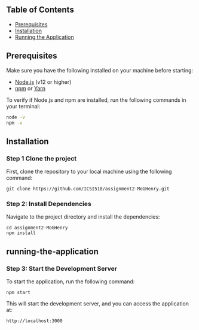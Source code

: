 ## Table of Contents
- [Prerequisites](#prerequisites)
- [Installation](#installation)
- [Running the Application](#running-the-application)

## Prerequisites

Make sure you have the following installed on your machine before starting:
- [Node.js](https://nodejs.org/) (v12 or higher)
- [npm](https://www.npmjs.com/) or [Yarn](https://yarnpkg.com/)

To verify if Node.js and npm are installed, run the following commands in your terminal:
```bash
node -v
npm -v
```

## Installation

### Step 1 Clone the project
First, clone the repository to your local machine using the following command:
```
git clone https://github.com/ICSI518/assignment2-MoGHenry.git
```

### Step 2: Install Dependencies
Navigate to the project directory and install the dependencies:
```
cd assignment2-MoGHenry
npm install
```

## running-the-application
### Step 3: Start the Development Server
To start the application, run the following command:
```
npm start
```

This will start the development server, and you can access the application at:

`http://localhost:3000`
